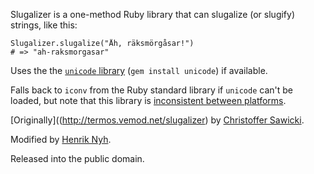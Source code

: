 Slugalizer is a one-method Ruby library that can slugalize (or slugify) strings, like this:

    Slugalizer.slugalize("Åh, räksmörgåsar!")
    # => "ah-raksmorgasar"
    
Uses the the [`unicode` library](http://www.yoshidam.net/Ruby.html) (`gem install unicode`) if available.

Falls back to `iconv` from the Ruby standard library if `unicode` can't be loaded, but note that this library is [inconsistent between platforms](http://blade.nagaokaut.ac.jp/cgi-bin/scat.rb/ruby/ruby-talk/243426).

[Originally]((http://termos.vemod.net/slugalizer) by [Christoffer Sawicki](http://termos.vemod.net/).

Modified by [Henrik Nyh](http://henrik.nyh.se/).

Released into the public domain.
